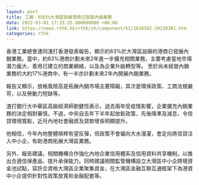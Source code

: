 ```yaml
---
layout: post
title: 工總：約83%大灣區設廠港商已發展內銷業務
date: 2022-03-01 17:33:25.000000000 +08:00
link: https://news.rthk.hk/rthk/ch/component/k2/1636562-20220301.htm
categories: rthk
---
```


香港工業總會連同渣打香港發表報告，顯示約83%於大灣區設廠的港商已發展內銷業務。當中，約83%港商計劃未來2年進一步擴充相關業務，主要考慮當地市場潛力龐大、善用已建立的商業網絡，以及為企業升級轉型等。 至於尚未經營內銷業務的大約17%港商中，有一半亦計劃未來2年內開展內銷業務。

報告又顯示，放帳風險高是拓展內銷市場主要障礙，其次是環保政策、工商法規嚴苛，以及勞動力短缺等。

渣打銀行大中華區高級經濟師劉健恆表示，過去兩年受疫情影響，企業擴充內銷業務的決定相對審慎。不過，中央自去年下半年起放鬆政策，先後降準及減息，令信貸環境寬鬆，近月內地社會融資及貸款增長明顯提升。

他相信，今年內地整體槓桿有望反彈，但政策不會偏向大水漫灌，會定向將信貸注入中小企，有助港商拓展大灣區業務。

另外，報告建議，相關機構合作強化內地企業信用體系及信用資料共享機制，以推出合適信保產品、提升承保能力。同時建議相關監管機構設立大灣區中小企跨境資金池試點，容許合資格大灣區企業聚集資金，在大灣區金融互聯互通框架下為港資中小企提供針對性政策放寬和金融配套等。
